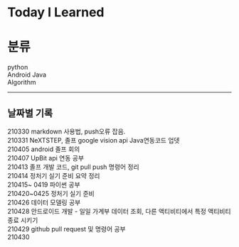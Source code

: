 # Today I Learned

# 분류
python <br/>
Android Java <br/>
Algorithm <br/>

-----------------------------------------------
## 날짜별 기록
210330 markdown 사용법, push오류 잡음. <br/>
210331 NeXTSTEP, 졸프 google vision api Java연동코드 업뎃 <br/>
210405 android 졸프 회의 <br/>
210407 UpBit api 연동 공부 <br/>
210413 졸프 개발 코드, git pull push 명령어 정리<br/>
210414 정처기 실기 준비 요약 정리 <br/>
210415~ 0419 파이썬 공부 <br/>
210420~0425 정처기 실기 준비<br/>
210426 데이터 모델링 공부<br/>
210428 안드로이드 개발 - 일일 가계부 데이터 조회, 다른 액티비티에서 특정 액티비티 종료 시키기<br/>
210429 github pull request 및 명령어 공부<br/>
210430<br/>
<br/><br/><br/><br/><br/><br/><br/><br/><br/><br/><br/><br/><br/><br/><br/><br/><br/><br/><br/><br/><br/><br/><br/><br/><br/><br/><br/><br/><br/><br/><br/><br/><br/><br/><br/><br/><br/><br/><br/><br/><br/><br/><br/><br/><br/><br/><br/><br/><br/><br/><br/><br/><br/><br/><br/><br/><br/><br/><br/><br/><br/><br/><br/><br/><br/><br/><br/><br/><br/><br/><br/><br/><br/><br/><br/><br/><br/><br/><br/><br/><br/><br/><br/><br/>
